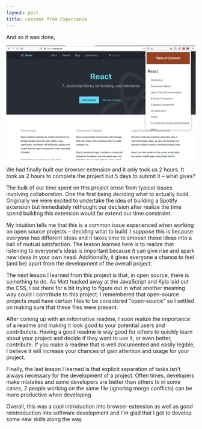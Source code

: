 ```yaml
---
layout: post
title: Lessons from Experience
---
```


And so it was done,

![Table of Contents](../images/screenshot.png)

We had finally built our browser extension and it only took us 2 hours. It took us 2 hours to complete the project but 5 days to submit it – what gives?

The bulk of our time spent on this project arose from typical issues involving collaboration. One the first being deciding what to actually build. Originally we were excited to undertake the idea of building a Spotify extension but immediately rethought our decision after realize the time spend building this extension would far extend our time constraint. 

My intuition tells me that this is a common issue experienced when working on open source projects – deciding what to build. I suppose this is because everyone has different ideas and it takes time to smoosh those ideas into a ball of mutual satisfaction. The lesson learned here is to realize that listening to everyone's ideas is important because it can give rise and spark new ideas in your own head. Additionally, it gives everyone a chance to feel (and be) apart from the development of the overall project. 

The next lesson I learned from this project is that, in open source, there is something to do. As Matt hacked away at the JavaScript and Kyla laid out the CSS, I sat there for a bit trying to figure out in what another meaning way could I contribute to this project. I remembered that open-source projects must have certain files to be considered "open-source" so I settled on making sure that these files were present.

After coming up with an informative readme, I soon realize the importance of a readme and making it look good to your potential users and contributors. Having a good readme is way good for others to quickly learn about your project and decide if they want to use it, or even better, contribute. If you make a readme that is well documented and easily legible, I believe it will increase your chances of gain attention and usage for your project.

Finally, the last lesson I learned is that explicit separation of tasks isn't always necessary for the development of a project. Often times, developers make mistakes and some developers are better than others to in some cases, 2 people working on the same file (ignoring merge conflicts) can be more productive when developing.

Overall, this was a cool introduction into browser extension as well as good reintroduction into software development and I'm glad that I got to develop some new skills along the way.
